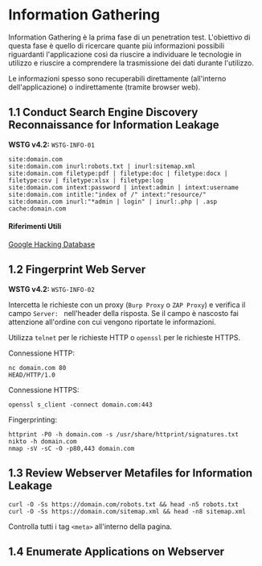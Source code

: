 # Information Gathering
Information Gathering è la prima fase di un penetration test. L'obiettivo di questa fase è quello di ricercare quante più informazioni possibili riguardanti l'applicazione così da riuscire a individuare le tecnologie in utilizzo e riuscire a comprendere la trasmissione dei dati durante l'utilizzo.

Le informazioni spesso sono recuperabili direttamente (all'interno dell'applicazione) o indirettamente (tramite browser web).

## 1.1 Conduct Search Engine Discovery Reconnaissance for Information Leakage

**WSTG v4.2:** `WSTG-INFO-01`

```
site:domain.com
site:domain.com inurl:robots.txt | inurl:sitemap.xml
site:domain.com filetype:pdf | filetype:doc | filetype:docx | filetype:csv | filetype:xlsx | filetype:log
site:domain.com intext:password | intext:admin | intext:username
site:domain.com intitle:"index of /" intext:"resource/"
site:domain.com inurl:"*admin | login" | inurl:.php | .asp
cache:domain.com
```

#### Riferimenti Utili

[Google Hacking Database](https://www.exploit-db.com/google-hacking-database)

## 1.2 Fingerprint Web Server

**WSTG v4.2:** `WSTG-INFO-02`

Intercetta le richieste con un proxy (`Burp Proxy` o `ZAP Proxy`) e verifica il campo `Server: ` nell'header della risposta.
Se il campo è nascosto fai attenzione all'ordine con cui vengono riportate le informazioni.

Utilizza `telnet` per le richieste HTTP o `openssl` per le richieste HTTPS.

Connessione HTTP:
```
nc domain.com 80
HEAD/HTTP/1.0
```

Connessione HTTPS:
```
openssl s_client -connect domain.com:443
```

Fingerprinting:
```
httprint -P0 -h domain.com -s /usr/share/httprint/signatures.txt
nikto -h domain.com
nmap -sV -sC -O -p80,443 domain.com
```

## 1.3 Review Webserver Metafiles for Information Leakage
```
curl -O -Ss https://domain.com/robots.txt && head -n5 robots.txt
curl -O -Ss https://domain.com/sitemap.xml && head -n8 sitemap.xml
```
Controlla tutti i tag `<meta>` all'interno della pagina.

## 1.4 Enumerate Applications on Webserver


